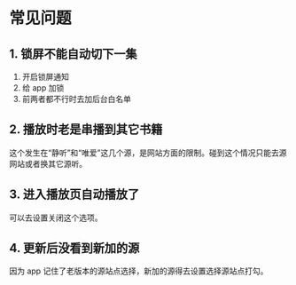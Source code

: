 # 常见问题

## 1. 锁屏不能自动切下一集

1. 开启锁屏通知
1. 给 app 加锁
1. 前两者都不行时去加后台白名单

## 2. 播放时老是串播到其它书籍

这个发生在“静听”和“唯爱”这几个源，是网站方面的限制。碰到这个情况只能去源网站或者换其它源听。

## 3. 进入播放页自动播放了

可以去设置关闭这个选项。

## 4. 更新后没看到新加的源

因为 app 记住了老版本的源站点选择，新加的源得去设置选择源站点打勾。
